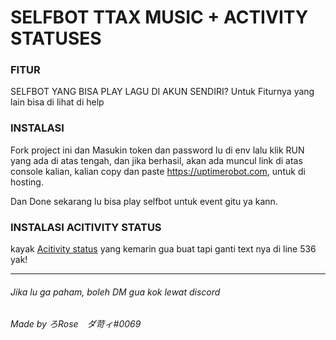 # SELFBOT TTAX MUSIC + ACTIVITY STATUSES

### FITUR
SELFBOT YANG BISA PLAY LAGU DI AKUN SENDIRI? Untuk Fiturnya yang lain bisa di lihat di help

### INSTALASI
Fork project ini dan Masukin token dan password lu di env lalu klik RUN yang ada di atas tengah, dan jika berhasil, akan ada muncul link di atas console kalian, kalian copy dan paste https://uptimerobot.com, untuk di hosting.

Dan Done sekarang lu bisa play selfbot untuk event gitu ya kann.

### INSTALASI ACITIVITY STATUS
kayak [Acitivity status](https://replit.com/@ttaxgeneration/activitystatuses247?v=1) yang kemarin gua buat tapi ganti text nya di line 536 yak!

-----------------------------------
###### Jika lu ga paham, boleh DM gua kok lewat discord
###### Made by ろRose　ダ苛ィ#0069